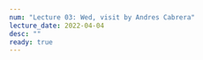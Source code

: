 ```yaml
---
num: "Lecture 03: Wed, visit by Andres Cabrera"
lecture_date: 2022-04-04
desc: ""
ready: true
---
```


